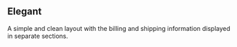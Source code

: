 Elegant
-------

A simple and clean layout with the billing and shipping information displayed in separate sections.
